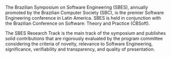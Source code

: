 The Brazilian Symposium on Software Engineering (SBES), annually promoted by the Brazilian Computer Society (SBC), is the premier Software Engineering conference in Latin America. SBES is held in conjunction with the Brazilian Conference on Software: Theory and Practice (CBSoft).

The SBES Research Track is the main track of the symposium and publishes solid contributions that are rigorously evaluated by the program committee considering the criteria of novelty, relevance to Software Engineering, significance, verifiability and transparency, and quality of presentation.
